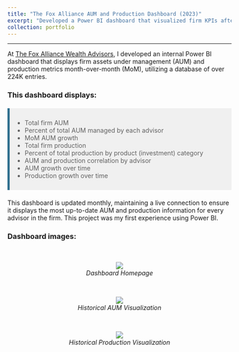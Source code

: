 ```yaml
---
title: "The Fox Alliance AUM and Production Dashboard (2023)"
excerpt: "Developed a Power BI dashboard that visualized firm KPIs after compiling a database of over 224K entries"
collection: portfolio
---
```

------
At [The Fox Alliance Wealth Advisors](https://www.foxalliancewealth.com/), I developed an internal Power BI dashboard that displays firm assets under management (AUM) and production metrics month-over-month (MoM), utilizing a database of over 224K entries.

### This dashboard displays:

<style>
  blockquote {
    padding: 10px;
    background-color: #f0f0f0;
    border-left: 5px solid #31708f;
    margin: 20px 0;
  }
</style>

> - Total firm AUM
> - Percent of total AUM managed by each advisor
> - MoM AUM growth
> - Total firm production
> - Percent of total production by product (investment) category
> - AUM and production correlation by advisor
> - AUM growth over time
> - Production growth over time

This dashboard is updated monthly, maintaining a live connection to ensure it displays the most up-to-date AUM and production information for every advisor in the firm. This project was my first experience using Power BI.

### Dashboard images:

<br>

<p align="center">
  <img src="https://chamberlainlondon.github.io/images/TFA Dashboard 1.png">
  <br>
  <em>Dashboard Homepage</em>
</p>

<br>

<p align="center">
  <img src="https://chamberlainlondon.github.io/images/TFA Dashboard 2.png">
  <br>
  <em>Historical AUM Visualization</em>
</p>

<br>

<p align="center">
  <img src="https://chamberlainlondon.github.io/images/TFA Dashboard 3.png">
  <br>
  <em>Historical Production Visualization</em>
</p>

